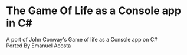 # The Game Of Life as a Console app in C#
A port of John Conway's Game of life as a Console app on C# 
<br>
Ported By Emanuel Acosta
